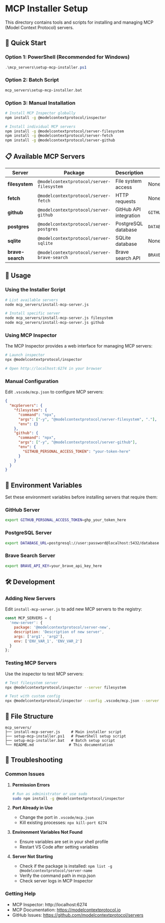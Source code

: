 # MCP Installer Setup

This directory contains tools and scripts for installing and managing MCP (Model Context Protocol) servers.

## 🚀 Quick Start

### Option 1: PowerShell (Recommended for Windows)
```powershell
.\mcp_servers\setup-mcp-installer.ps1
```

### Option 2: Batch Script
```cmd
mcp_servers\setup-mcp-installer.bat
```

### Option 3: Manual Installation
```bash
# Install MCP Inspector globally
npm install -g @modelcontextprotocol/inspector

# Install individual MCP servers
npm install -g @modelcontextprotocol/server-filesystem
npm install -g @modelcontextprotocol/server-fetch
npm install -g @modelcontextprotocol/server-github
```

## 📋 Available MCP Servers

| Server | Package | Description | Required Env Vars |
|--------|---------|-------------|-------------------|
| **filesystem** | `@modelcontextprotocol/server-filesystem` | File system access | None |
| **fetch** | `@modelcontextprotocol/server-fetch` | HTTP requests | None |
| **github** | `@modelcontextprotocol/server-github` | GitHub API integration | `GITHUB_PERSONAL_ACCESS_TOKEN` |
| **postgres** | `@modelcontextprotocol/server-postgres` | PostgreSQL database | `DATABASE_URL` |
| **sqlite** | `@modelcontextprotocol/server-sqlite` | SQLite database | None |
| **brave-search** | `@modelcontextprotocol/server-brave-search` | Brave search API | `BRAVE_API_KEY` |

## 🔧 Usage

### Using the Installer Script
```bash
# List available servers
node mcp_servers/install-mcp-server.js

# Install specific server
node mcp_servers/install-mcp-server.js filesystem
node mcp_servers/install-mcp-server.js github
```

### Using MCP Inspector
The MCP Inspector provides a web interface for managing MCP servers:

```bash
# Launch inspector
npx @modelcontextprotocol/inspector

# Open http://localhost:6274 in your browser
```

### Manual Configuration
Edit `.vscode/mcp.json` to configure MCP servers:

```json
{
  "mcpServers": {
    "filesystem": {
      "command": "npx",
      "args": ["-y", "@modelcontextprotocol/server-filesystem", "."],
      "env": {}
    },
    "github": {
      "command": "npx",
      "args": ["-y", "@modelcontextprotocol/server-github"],
      "env": {
        "GITHUB_PERSONAL_ACCESS_TOKEN": "your-token-here"
      }
    }
  }
}
```

## 🔐 Environment Variables

Set these environment variables before installing servers that require them:

### GitHub Server
```bash
export GITHUB_PERSONAL_ACCESS_TOKEN=ghp_your_token_here
```

### PostgreSQL Server
```bash
export DATABASE_URL=postgresql://user:password@localhost:5432/database
```

### Brave Search Server
```bash
export BRAVE_API_KEY=your_brave_api_key_here
```

## 🛠️ Development

### Adding New Servers
Edit `install-mcp-server.js` to add new MCP servers to the registry:

```javascript
const MCP_SERVERS = {
  'new-server': {
    package: '@modelcontextprotocol/server-new',
    description: 'Description of new server',
    args: ['arg1', 'arg2'],
    env: ['ENV_VAR_1', 'ENV_VAR_2']
  }
};
```

### Testing MCP Servers
Use the inspector to test MCP servers:

```bash
# Test filesystem server
npx @modelcontextprotocol/inspector --server filesystem

# Test with custom config
npx @modelcontextprotocol/inspector --config .vscode/mcp.json --server github
```

## 📁 File Structure
```
mcp_servers/
├── install-mcp-server.js     # Main installer script
├── setup-mcp-installer.ps1   # PowerShell setup script
├── setup-mcp-installer.bat   # Batch setup script
└── README.md                # This documentation
```

## 🚨 Troubleshooting

### Common Issues

1. **Permission Errors**
   ```bash
   # Run as administrator or use sudo
   sudo npm install -g @modelcontextprotocol/inspector
   ```

2. **Port Already in Use**
   - Change the port in `.vscode/mcp.json`
   - Kill existing processes: `npx kill-port 6274`

3. **Environment Variables Not Found**
   - Ensure variables are set in your shell profile
   - Restart VS Code after setting variables

4. **Server Not Starting**
   - Check if the package is installed: `npm list -g @modelcontextprotocol/server-name`
   - Verify the command path in mcp.json
   - Check server logs in MCP Inspector

### Getting Help
- MCP Inspector: http://localhost:6274
- MCP Documentation: https://modelcontextprotocol.io
- GitHub Issues: https://github.com/modelcontextprotocol/servers
